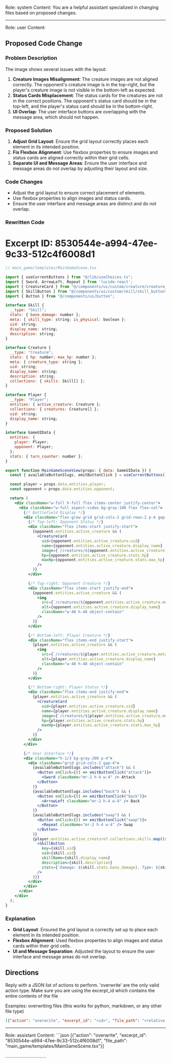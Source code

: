 Role: system
Content: You are a helpful assistant specialized in changing files based on proposed changes.
__________________
Role: user
Content: 
## Proposed Code Change
### Problem Description

The image shows several issues with the layout:

1. **Creature Images Misalignment**: The creature images are not aligned correctly. The opponent's creature image is in the top-right, but the player's creature image is not visible in the bottom-left as expected.
2. **Status Cards Misplacement**: The status cards for the creatures are not in the correct positions. The opponent's status card should be in the top-left, and the player's status card should be in the bottom-right.
3. **UI Overlap**: The user interface buttons are overlapping with the message area, which should not happen.

### Proposed Solution

1. **Adjust Grid Layout**: Ensure the grid layout correctly places each element in its intended position.
2. **Fix Flexbox Alignment**: Use flexbox properties to ensure images and status cards are aligned correctly within their grid cells.
3. **Separate UI and Message Areas**: Ensure the user interface and message areas do not overlap by adjusting their layout and size.

### Code Changes

- Adjust the grid layout to ensure correct placement of elements.
- Use flexbox properties to align images and status cards.
- Ensure the user interface and message areas are distinct and do not overlap.

### Rewritten Code

# Excerpt ID: 8530544e-a994-47ee-9c33-512c4f6008d1
```jsx
// main_game/templates/MainGameScene.tsx

import { useCurrentButtons } from "@/lib/useChoices.ts";
import { Sword, ArrowLeft, Repeat } from 'lucide-react';
import { CreatureCard } from "@/components/ui/custom/creature/creature_card";
import { SkillButton } from "@/components/ui/custom/skill/skill_button";
import { Button } from "@/components/ui/button";

interface Skill {
  __type: "Skill";
  stats: { base_damage: number };
  meta: { skill_type: string; is_physical: boolean };
  uid: string;
  display_name: string;
  description: string;
}

interface Creature {
  __type: "Creature";
  stats: { hp: number; max_hp: number };
  meta: { creature_type: string };
  uid: string;
  display_name: string;
  description: string;
  collections: { skills: Skill[] };
}

interface Player {
  __type: "Player";
  entities: { active_creature: Creature };
  collections: { creatures: Creature[] };
  uid: string;
  display_name: string;
}

interface GameUIData {
  entities: {
    player: Player;
    opponent: Player;
  };
  stats: { turn_counter: number };
}

export function MainGameSceneView(props: { data: GameUIData }) {
  const { availableButtonSlugs, emitButtonClick } = useCurrentButtons();

  const player = props.data.entities.player;
  const opponent = props.data.entities.opponent;

  return (
    <div className="w-full h-full flex items-center justify-center">
      <div className="w-full aspect-video bg-gray-100 flex flex-col">
        {/* Battlefield Display */}
        <div className="flex-grow grid grid-cols-2 grid-rows-2 p-4 gap-4">
          {/* Top-left: Opponent Status */}
          <div className="flex items-start justify-start">
            {opponent.entities.active_creature && (
              <CreatureCard
                uid={opponent.entities.active_creature.uid}
                name={opponent.entities.active_creature.display_name}
                image={`/creatures/${opponent.entities.active_creature.meta.creature_type}.png`}
                hp={opponent.entities.active_creature.stats.hp}
                maxHp={opponent.entities.active_creature.stats.max_hp}
              />
            )}
          </div>

          {/* Top-right: Opponent Creature */}
          <div className="flex items-start justify-end">
            {opponent.entities.active_creature && (
              <img
                src={`/creatures/${opponent.entities.active_creature.meta.creature_type}_front.png`}
                alt={opponent.entities.active_creature.display_name}
                className="w-48 h-48 object-contain"
              />
            )}
          </div>

          {/* Bottom-left: Player Creature */}
          <div className="flex items-end justify-start">
            {player.entities.active_creature && (
              <img
                src={`/creatures/${player.entities.active_creature.meta.creature_type}_back.png`}
                alt={player.entities.active_creature.display_name}
                className="w-48 h-48 object-contain"
              />
            )}
          </div>

          {/* Bottom-right: Player Status */}
          <div className="flex items-end justify-end">
            {player.entities.active_creature && (
              <CreatureCard
                uid={player.entities.active_creature.uid}
                name={player.entities.active_creature.display_name}
                image={`/creatures/${player.entities.active_creature.meta.creature_type}.png`}
                hp={player.entities.active_creature.stats.hp}
                maxHp={player.entities.active_creature.stats.max_hp}
              />
            )}
          </div>
        </div>

        {/* User Interface */}
        <div className="h-1/3 bg-gray-200 p-4">
          <div className="grid grid-cols-2 gap-4">
            {availableButtonSlugs.includes("attack") && (
              <Button onClick={() => emitButtonClick("attack")}>
                <Sword className="mr-2 h-4 w-4" /> Attack
              </Button>
            )}
            {availableButtonSlugs.includes("back") && (
              <Button onClick={() => emitButtonClick("back")}>
                <ArrowLeft className="mr-2 h-4 w-4" /> Back
              </Button>
            )}
            {availableButtonSlugs.includes("swap") && (
              <Button onClick={() => emitButtonClick("swap")}>
                <Repeat className="mr-2 h-4 w-4" /> Swap
              </Button>
            )}
            {player.entities.active_creature?.collections.skills.map((skill) => (
              <SkillButton
                key={skill.uid}
                uid={skill.uid}
                skillName={skill.display_name}
                description={skill.description}
                stats={`Damage: ${skill.stats.base_damage}, Type: ${skill.meta.skill_type}`}
              />
            ))}
          </div>
        </div>
      </div>
    </div>
  );
}
```

### Explanation

- **Grid Layout**: Ensured the grid layout is correctly set up to place each element in its intended position.
- **Flexbox Alignment**: Used flexbox properties to align images and status cards within their grid cells.
- **UI and Message Separation**: Adjusted the layout to ensure the user interface and message areas do not overlap.

## Directions
Reply with a JSON list of actions to perform. 'overwrite' are the only valid action type. 
Make sure you are using the excerpt_id which contains the entire contents of the file

Examples:
overwriting files (this works for python, markdown, or any other file type)
```json output_example1
[{"action": "overwrite", "excerpt_id": "<id>", "file_path": "<relative file path>"}]
```

__________________
Role: assistant
Content: ```json
[{"action": "overwrite", "excerpt_id": "8530544e-a994-47ee-9c33-512c4f6008d1", "file_path": "main_game/templates/MainGameScene.tsx"}]
```
__________________
